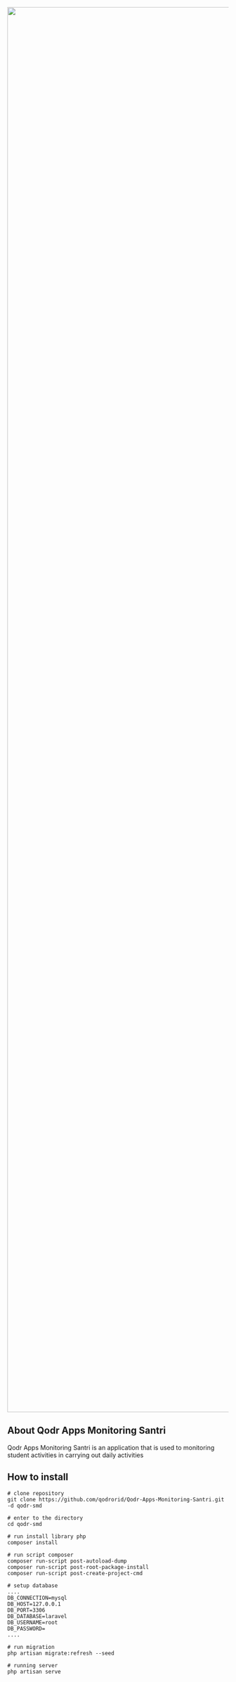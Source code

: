 <p align="center"><img src="https://raw.githubusercontent.com/qodrorid/Qodr-Apps-Monitoring-Santri/master/public/qodr.svg" width="3200"></p>

## About Qodr Apps Monitoring Santri

Qodr Apps Monitoring Santri is an application that is used to monitoring student activities in carrying out daily activities

## How to install
```
# clone repository
git clone https://github.com/qodrorid/Qodr-Apps-Monitoring-Santri.git -d qodr-smd

# enter to the directory
cd qodr-smd

# run install library php
composer install

# run script composer
composer run-script post-autoload-dump
composer run-script post-root-package-install
composer run-script post-create-project-cmd

# setup database
....
DB_CONNECTION=mysql
DB_HOST=127.0.0.1
DB_PORT=3306
DB_DATABASE=laravel
DB_USERNAME=root
DB_PASSWORD=
....

# run migration
php artisan migrate:refresh --seed

# running server
php artisan serve

```